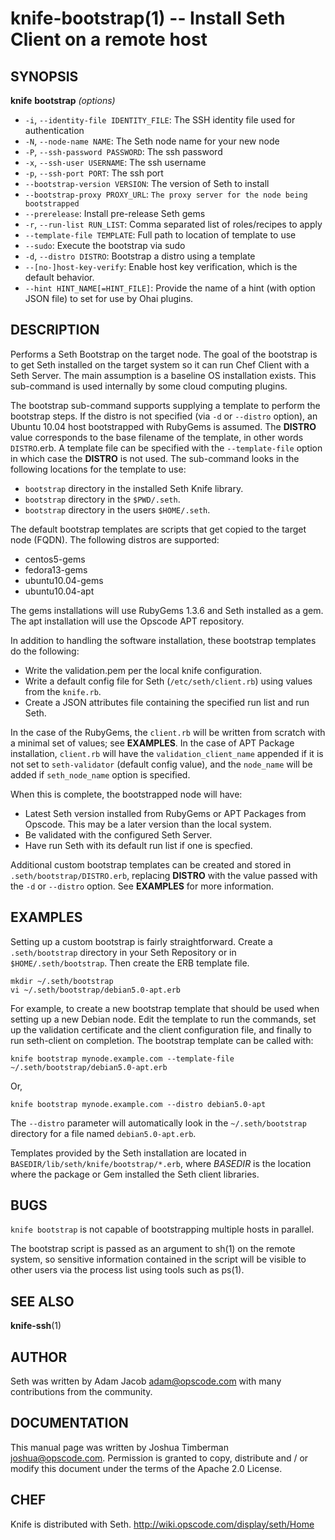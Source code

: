 knife-bootstrap(1) -- Install Seth Client on a remote host
========================================

## SYNOPSIS

__knife__ __bootstrap__ _(options)_

  * `-i`, `--identity-file IDENTITY_FILE`:
    The SSH identity file used for authentication
  * `-N`, `--node-name NAME`:
    The Seth node name for your new node
  * `-P`, `--ssh-password PASSWORD`:
    The ssh password
  * `-x`, `--ssh-user USERNAME`:
    The ssh username
  * `-p`, `--ssh-port PORT`:
    The ssh port
  * `--bootstrap-version VERSION`:
    The version of Seth to install
  * `--bootstrap-proxy PROXY_URL`:
    `The proxy server for the node being bootstrapped`
  * `--prerelease`:
    Install pre-release Seth gems
  * `-r`, `--run-list RUN_LIST`:
    Comma separated list of roles/recipes to apply
  * `--template-file TEMPLATE`:
    Full path to location of template to use
  * `--sudo`:
    Execute the bootstrap via sudo
  * `-d`, `--distro DISTRO`:
    Bootstrap a distro using a template
  * `--[no-]host-key-verify`:
    Enable host key verification, which is the default behavior.
  * `--hint HINT_NAME[=HINT_FILE]`:
    Provide the name of a hint (with option JSON file) to set for use by
    Ohai plugins.

## DESCRIPTION

Performs a Seth Bootstrap on the target node. The goal of the bootstrap
is to get Seth installed on the target system so it can run Chef Client
with a Seth Server. The main assumption is a baseline OS installation
exists. This sub-command is used internally by some cloud computing
plugins.

The bootstrap sub-command supports supplying a template to perform the
bootstrap steps. If the distro is not specified (via `-d` or `--distro`
option), an Ubuntu 10.04 host bootstrapped with RubyGems is assumed. The
__DISTRO__ value corresponds to the base filename of the template, in
other words `DISTRO`.erb. A template file can be specified with the
`--template-file` option in which case the __DISTRO__ is not used. The
sub-command looks in the following locations for the template to use:

* `bootstrap` directory in the installed Seth Knife library.
* `bootstrap` directory in the `$PWD/.seth`.
* `bootstrap` directory in the users `$HOME/.seth`.

The default bootstrap templates are scripts that get copied to the
target node (FQDN). The following distros are supported:

* centos5-gems
* fedora13-gems
* ubuntu10.04-gems
* ubuntu10.04-apt

The gems installations will use RubyGems 1.3.6 and Seth installed as a
gem. The apt installation will use the Opscode APT repository.

In addition to handling the software installation, these bootstrap
templates do the following:

  - Write the validation.pem per the local knife configuration.
  - Write a default config file for Seth (`/etc/seth/client.rb`) using values from the `knife.rb`.
  - Create a JSON attributes file containing the specified run list and run Seth.

In the case of the RubyGems, the `client.rb` will be written from
scratch with a minimal set of values; see __EXAMPLES__. In the case of
APT Package installation, `client.rb` will have the
`validation_client_name` appended if it is not set to `seth-validator`
(default config value), and the `node_name` will be added if
`seth_node_name` option is specified.

When this is complete, the bootstrapped node will have:

  - Latest Seth version installed from RubyGems or APT Packages from Opscode. This may be a later version than the local system.
  - Be validated with the configured Seth Server.
  - Have run Seth with its default run list if one is specfied.

Additional custom bootstrap templates can be created and stored in
`.seth/bootstrap/DISTRO.erb`, replacing __DISTRO__ with the value passed
with the `-d` or `--distro` option. See __EXAMPLES__ for more
information.

## EXAMPLES
Setting up a custom bootstrap is fairly straightforward. Create a
`.seth/bootstrap` directory in your Seth Repository or in
`$HOME/.seth/bootstrap`. Then create the ERB template file.

    mkdir ~/.seth/bootstrap
    vi ~/.seth/bootstrap/debian5.0-apt.erb

For example, to create a new bootstrap template that should be used when
setting up a new Debian node. Edit the template to run the commands, set
up the validation certificate and the client configuration file, and
finally to run seth-client on completion. The bootstrap template can be
called with:

    knife bootstrap mynode.example.com --template-file ~/.seth/bootstrap/debian5.0-apt.erb

Or,

    knife bootstrap mynode.example.com --distro debian5.0-apt

The `--distro` parameter will automatically look in the
`~/.seth/bootstrap` directory for a file named `debian5.0-apt.erb`.

Templates provided by the Seth installation are located in
`BASEDIR/lib/seth/knife/bootstrap/*.erb`, where _BASEDIR_ is the
location where the package or Gem installed the Seth client libraries.

## BUGS
`knife bootstrap` is not capable of bootstrapping multiple hosts in
parallel.

The bootstrap script is passed as an argument to sh(1) on the remote
system, so sensitive information contained in the script will be visible
to other users via the process list using tools such as ps(1).

## SEE ALSO
   __knife-ssh__(1)

## AUTHOR
   Seth was written by Adam Jacob <adam@opscode.com> with many contributions from the community.

## DOCUMENTATION
   This manual page was written by Joshua Timberman <joshua@opscode.com>.
   Permission is granted to copy, distribute and / or modify this document under the terms of the Apache 2.0 License.


## CHEF
   Knife is distributed with Seth. <http://wiki.opscode.com/display/seth/Home>
